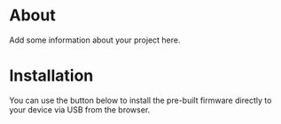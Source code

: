 # About

Add some information about your project here.

# Installation

You can use the button below to install the pre-built firmware directly to your device via USB from the browser.

<esp-web-install-button manifest="firmware/wordclock.manifest.json"></esp-web-install-button>

<script type="module" src="https://unpkg.com/esp-web-tools@10/dist/web/install-button.js?module"></script>
